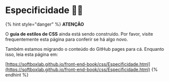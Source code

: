 # Especificidade 💅🏼

{% hint style="danger" %}
**ATENÇÃO**

O **guia de estilos de CSS** ainda está sendo construído. Por favor, visite frequentemente esta página para conferir se há algo novo.

Também estamos migrando o conteúdo do GitHub pages para cá. Enquanto isso, leia esta página em:

[https://softboxlab.github.io/front-end-book/css/Especificidade.html](https://softboxlab.github.io/front-end-book/css/Especificidade.html)
{% endhint %}


